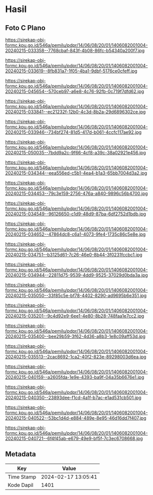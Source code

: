 # Hasil

## Foto C Plano

https://sirekap-obj-formc.kpu.go.id/546a/pemilu/pdpr/14/06/08/20/01/1406082001004-20240215-033358--7768cbaf-843f-4b08-86fc-b54340a200f7.jpg

https://sirekap-obj-formc.kpu.go.id/546a/pemilu/pdpr/14/06/08/20/01/1406082001004-20240215-033619--8fb831a7-1f05-4ba1-9dbf-5176ce0cfeff.jpg

https://sirekap-obj-formc.kpu.go.id/546a/pemilu/pdpr/14/06/08/20/01/1406082001004-20240215-045654--570ceb97-a6e8-4c76-92fb-0c719f7dfd62.jpg

https://sirekap-obj-formc.kpu.go.id/546a/pemilu/pdpr/14/06/08/20/01/1406082001004-20240215-033841--ec21232f-12b0-4c3d-8b2a-29d6896302ce.jpg

https://sirekap-obj-formc.kpu.go.id/546a/pemilu/pdpr/14/06/08/20/01/1406082001004-20240215-033946--734bf274-81d5-417d-b061-4ccfc117ae92.jpg

https://sirekap-obj-formc.kpu.go.id/546a/pemilu/pdpr/14/06/08/20/01/1406082001004-20240215-050035--7bdd9a2c-9f66-4cf8-a39c-38a02921e456.jpg

https://sirekap-obj-formc.kpu.go.id/546a/pemilu/pdpr/14/06/08/20/01/1406082001004-20240215-034344--eea556ed-c5b1-4ea4-b1a3-65bb7004d3a2.jpg

https://sirekap-obj-formc.kpu.go.id/546a/pemilu/pdpr/14/06/08/20/01/1406082001004-20240215-034453--79c3e159-2756-476a-a840-9896c56b4700.jpg

https://sirekap-obj-formc.kpu.go.id/546a/pemilu/pdpr/14/06/08/20/01/1406082001004-20240215-034549--96126650-c1d9-48d9-87ba-6df2752d1bdb.jpg

https://sirekap-obj-formc.kpu.go.id/546a/pemilu/pdpr/14/06/08/20/01/1406082001004-20240215-034652--47864dc8-c6a1-4073-9fe4-1735c86c5e8e.jpg

https://sirekap-obj-formc.kpu.go.id/546a/pemilu/pdpr/14/06/08/20/01/1406082001004-20240215-034751--b3125d61-7c26-46e0-8b44-3f0231fccbc1.jpg

https://sirekap-obj-formc.kpu.go.id/546a/pemilu/pdpr/14/06/08/20/01/1406082001004-20240215-034944--22811d75-9539-4dd9-9525-37029d0bda3a.jpg

https://sirekap-obj-formc.kpu.go.id/546a/pemilu/pdpr/14/06/08/20/01/1406082001004-20240215-035050--33f85c5e-bf78-4402-8290-ad9695b6e351.jpg

https://sirekap-obj-formc.kpu.go.id/546a/pemilu/pdpr/14/06/08/20/01/1406082001004-20240215-035201--9c4d92e9-6ee1-4e80-8b28-748faa1e7cc2.jpg

https://sirekap-obj-formc.kpu.go.id/546a/pemilu/pdpr/14/06/08/20/01/1406082001004-20240215-035400--bee29b59-3f62-4d36-a8b3-1e8c09aff53d.jpg

https://sirekap-obj-formc.kpu.go.id/546a/pemilu/pdpr/14/06/08/20/01/1406082001004-20240215-035513--2cac8692-1ca2-40f2-823e-89298003d6ea.jpg

https://sirekap-obj-formc.kpu.go.id/546a/pemilu/pdpr/14/06/08/20/01/1406082001004-20240215-040159--a2605fda-1e9e-4393-ba9f-04a35b6676e1.jpg

https://sirekap-obj-formc.kpu.go.id/546a/pemilu/pdpr/14/06/08/20/01/1406082001004-20240215-040350--23893dee-f1cd-4a1f-b7ac-e1ad531cb501.jpg

https://sirekap-obj-formc.kpu.go.id/546a/pemilu/pdpr/14/06/08/20/01/1406082001004-20240215-040522--53bc1d4d-e884-489e-8e95-46d16dd7f407.jpg

https://sirekap-obj-formc.kpu.go.id/546a/pemilu/pdpr/14/06/08/20/01/1406082001004-20240215-040721--6f4f45ab-e679-49e9-bf5f-7c3ec6708668.jpg


## Metadata

| Key        | Value               |
| ---------- | ------------------- |
| Time Stamp | 2024-02-17 13:05:41 |
| Kode Dapil | 1401                |



